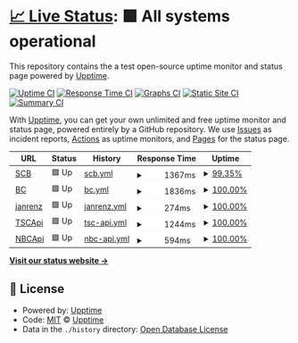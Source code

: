 # [📈 Live Status](https://upptime.github.io/upptime): <!--live status--> **🟩 All systems operational**

This repository contains the a test open-source uptime monitor and status page powered by [Upptime](https://github.com/upptime/upptime).

[![Uptime CI](https://github.com/koj-co/upptime/workflows/Uptime%20CI/badge.svg)](https://github.com/koj-co/upptime/actions?query=workflow%3A%22Uptime+CI%22)
[![Response Time CI](https://github.com/koj-co/upptime/workflows/Response%20Time%20CI/badge.svg)](https://github.com/koj-co/upptime/actions?query=workflow%3A%22Response+Time+CI%22)
[![Graphs CI](https://github.com/koj-co/upptime/workflows/Graphs%20CI/badge.svg)](https://github.com/koj-co/upptime/actions?query=workflow%3A%22Graphs+CI%22)
[![Static Site CI](https://github.com/koj-co/upptime/workflows/Static%20Site%20CI/badge.svg)](https://github.com/koj-co/upptime/actions?query=workflow%3A%22Static+Site+CI%22)
[![Summary CI](https://github.com/koj-co/upptime/workflows/Summary%20CI/badge.svg)](https://github.com/koj-co/upptime/actions?query=workflow%3A%22Summary+CI%22)

With [Upptime](https://upptime.js.org), you can get your own unlimited and free uptime monitor and status page, powered entirely by a GitHub repository. We use [Issues](https://github.com/upptime/upptime/issues) as incident reports, [Actions](https://github.com/upptime/upptime/actions) as uptime monitors, and [Pages](https://upptime.github.io/upptime) for the status page.

<!--start: status pages-->
<!-- This summary is generated by Upptime (https://github.com/upptime/upptime) -->
<!-- Do not edit this manually, your changes will be overwritten -->
<!-- prettier-ignore -->
| URL | Status | History | Response Time | Uptime |
| --- | ------ | ------- | ------------- | ------ |
| <img alt="" src="https://favicons.githubusercontent.com/brandenburg.schul-cloud.org" height="13"> [SCB](https://brandenburg.schul-cloud.org) | 🟩 Up | [scb.yml](https://github.com/janrenz/upptime/commits/master/history/scb.yml) | <details><summary><img alt="Response time graph" src="./graphs/scb/response-time-week.png" height="20"> 1367ms</summary><br><a href="https://upptime.github.io/upptime/history/scb"><img alt="Response time 1375" src="https://img.shields.io/endpoint?url=https%3A%2F%2Fraw.githubusercontent.com%2Fjanrenz%2Fupptime%2Fmaster%2Fapi%2Fscb%2Fresponse-time.json"></a><br><a href="https://upptime.github.io/upptime/history/scb"><img alt="24-hour response time 1170" src="https://img.shields.io/endpoint?url=https%3A%2F%2Fraw.githubusercontent.com%2Fjanrenz%2Fupptime%2Fmaster%2Fapi%2Fscb%2Fresponse-time-day.json"></a><br><a href="https://upptime.github.io/upptime/history/scb"><img alt="7-day response time 1367" src="https://img.shields.io/endpoint?url=https%3A%2F%2Fraw.githubusercontent.com%2Fjanrenz%2Fupptime%2Fmaster%2Fapi%2Fscb%2Fresponse-time-week.json"></a><br><a href="https://upptime.github.io/upptime/history/scb"><img alt="30-day response time 1375" src="https://img.shields.io/endpoint?url=https%3A%2F%2Fraw.githubusercontent.com%2Fjanrenz%2Fupptime%2Fmaster%2Fapi%2Fscb%2Fresponse-time-month.json"></a><br><a href="https://upptime.github.io/upptime/history/scb"><img alt="1-year response time 1375" src="https://img.shields.io/endpoint?url=https%3A%2F%2Fraw.githubusercontent.com%2Fjanrenz%2Fupptime%2Fmaster%2Fapi%2Fscb%2Fresponse-time-year.json"></a></details> | <details><summary><a href="https://upptime.github.io/upptime/history/scb">99.35%</a></summary><a href="https://upptime.github.io/upptime/history/scb"><img alt="All-time uptime 99.66%" src="https://img.shields.io/endpoint?url=https%3A%2F%2Fraw.githubusercontent.com%2Fjanrenz%2Fupptime%2Fmaster%2Fapi%2Fscb%2Fuptime.json"></a><br><a href="https://upptime.github.io/upptime/history/scb"><img alt="24-hour uptime 100.00%" src="https://img.shields.io/endpoint?url=https%3A%2F%2Fraw.githubusercontent.com%2Fjanrenz%2Fupptime%2Fmaster%2Fapi%2Fscb%2Fuptime-day.json"></a><br><a href="https://upptime.github.io/upptime/history/scb"><img alt="7-day uptime 99.35%" src="https://img.shields.io/endpoint?url=https%3A%2F%2Fraw.githubusercontent.com%2Fjanrenz%2Fupptime%2Fmaster%2Fapi%2Fscb%2Fuptime-week.json"></a><br><a href="https://upptime.github.io/upptime/history/scb"><img alt="30-day uptime 99.66%" src="https://img.shields.io/endpoint?url=https%3A%2F%2Fraw.githubusercontent.com%2Fjanrenz%2Fupptime%2Fmaster%2Fapi%2Fscb%2Fuptime-month.json"></a><br><a href="https://upptime.github.io/upptime/history/scb"><img alt="1-year uptime 99.66%" src="https://img.shields.io/endpoint?url=https%3A%2F%2Fraw.githubusercontent.com%2Fjanrenz%2Fupptime%2Fmaster%2Fapi%2Fscb%2Fuptime-year.json"></a></details>
| <img alt="" src="https://favicons.githubusercontent.com/hpi-schul-cloud.de" height="13"> [BC](https://hpi-schul-cloud.de) | 🟩 Up | [bc.yml](https://github.com/janrenz/upptime/commits/master/history/bc.yml) | <details><summary><img alt="Response time graph" src="./graphs/bc/response-time-week.png" height="20"> 1836ms</summary><br><a href="https://upptime.github.io/upptime/history/bc"><img alt="Response time 1733" src="https://img.shields.io/endpoint?url=https%3A%2F%2Fraw.githubusercontent.com%2Fjanrenz%2Fupptime%2Fmaster%2Fapi%2Fbc%2Fresponse-time.json"></a><br><a href="https://upptime.github.io/upptime/history/bc"><img alt="24-hour response time 1122" src="https://img.shields.io/endpoint?url=https%3A%2F%2Fraw.githubusercontent.com%2Fjanrenz%2Fupptime%2Fmaster%2Fapi%2Fbc%2Fresponse-time-day.json"></a><br><a href="https://upptime.github.io/upptime/history/bc"><img alt="7-day response time 1836" src="https://img.shields.io/endpoint?url=https%3A%2F%2Fraw.githubusercontent.com%2Fjanrenz%2Fupptime%2Fmaster%2Fapi%2Fbc%2Fresponse-time-week.json"></a><br><a href="https://upptime.github.io/upptime/history/bc"><img alt="30-day response time 1733" src="https://img.shields.io/endpoint?url=https%3A%2F%2Fraw.githubusercontent.com%2Fjanrenz%2Fupptime%2Fmaster%2Fapi%2Fbc%2Fresponse-time-month.json"></a><br><a href="https://upptime.github.io/upptime/history/bc"><img alt="1-year response time 1733" src="https://img.shields.io/endpoint?url=https%3A%2F%2Fraw.githubusercontent.com%2Fjanrenz%2Fupptime%2Fmaster%2Fapi%2Fbc%2Fresponse-time-year.json"></a></details> | <details><summary><a href="https://upptime.github.io/upptime/history/bc">100.00%</a></summary><a href="https://upptime.github.io/upptime/history/bc"><img alt="All-time uptime 99.88%" src="https://img.shields.io/endpoint?url=https%3A%2F%2Fraw.githubusercontent.com%2Fjanrenz%2Fupptime%2Fmaster%2Fapi%2Fbc%2Fuptime.json"></a><br><a href="https://upptime.github.io/upptime/history/bc"><img alt="24-hour uptime 100.00%" src="https://img.shields.io/endpoint?url=https%3A%2F%2Fraw.githubusercontent.com%2Fjanrenz%2Fupptime%2Fmaster%2Fapi%2Fbc%2Fuptime-day.json"></a><br><a href="https://upptime.github.io/upptime/history/bc"><img alt="7-day uptime 100.00%" src="https://img.shields.io/endpoint?url=https%3A%2F%2Fraw.githubusercontent.com%2Fjanrenz%2Fupptime%2Fmaster%2Fapi%2Fbc%2Fuptime-week.json"></a><br><a href="https://upptime.github.io/upptime/history/bc"><img alt="30-day uptime 99.88%" src="https://img.shields.io/endpoint?url=https%3A%2F%2Fraw.githubusercontent.com%2Fjanrenz%2Fupptime%2Fmaster%2Fapi%2Fbc%2Fuptime-month.json"></a><br><a href="https://upptime.github.io/upptime/history/bc"><img alt="1-year uptime 99.88%" src="https://img.shields.io/endpoint?url=https%3A%2F%2Fraw.githubusercontent.com%2Fjanrenz%2Fupptime%2Fmaster%2Fapi%2Fbc%2Fuptime-year.json"></a></details>
| <img alt="" src="https://favicons.githubusercontent.com/janrenz.de" height="13"> [janrenz](https://janrenz.de) | 🟩 Up | [janrenz.yml](https://github.com/janrenz/upptime/commits/master/history/janrenz.yml) | <details><summary><img alt="Response time graph" src="./graphs/janrenz/response-time-week.png" height="20"> 274ms</summary><br><a href="https://upptime.github.io/upptime/history/janrenz"><img alt="Response time 257" src="https://img.shields.io/endpoint?url=https%3A%2F%2Fraw.githubusercontent.com%2Fjanrenz%2Fupptime%2Fmaster%2Fapi%2Fjanrenz%2Fresponse-time.json"></a><br><a href="https://upptime.github.io/upptime/history/janrenz"><img alt="24-hour response time 246" src="https://img.shields.io/endpoint?url=https%3A%2F%2Fraw.githubusercontent.com%2Fjanrenz%2Fupptime%2Fmaster%2Fapi%2Fjanrenz%2Fresponse-time-day.json"></a><br><a href="https://upptime.github.io/upptime/history/janrenz"><img alt="7-day response time 274" src="https://img.shields.io/endpoint?url=https%3A%2F%2Fraw.githubusercontent.com%2Fjanrenz%2Fupptime%2Fmaster%2Fapi%2Fjanrenz%2Fresponse-time-week.json"></a><br><a href="https://upptime.github.io/upptime/history/janrenz"><img alt="30-day response time 257" src="https://img.shields.io/endpoint?url=https%3A%2F%2Fraw.githubusercontent.com%2Fjanrenz%2Fupptime%2Fmaster%2Fapi%2Fjanrenz%2Fresponse-time-month.json"></a><br><a href="https://upptime.github.io/upptime/history/janrenz"><img alt="1-year response time 257" src="https://img.shields.io/endpoint?url=https%3A%2F%2Fraw.githubusercontent.com%2Fjanrenz%2Fupptime%2Fmaster%2Fapi%2Fjanrenz%2Fresponse-time-year.json"></a></details> | <details><summary><a href="https://upptime.github.io/upptime/history/janrenz">100.00%</a></summary><a href="https://upptime.github.io/upptime/history/janrenz"><img alt="All-time uptime 100.00%" src="https://img.shields.io/endpoint?url=https%3A%2F%2Fraw.githubusercontent.com%2Fjanrenz%2Fupptime%2Fmaster%2Fapi%2Fjanrenz%2Fuptime.json"></a><br><a href="https://upptime.github.io/upptime/history/janrenz"><img alt="24-hour uptime 100.00%" src="https://img.shields.io/endpoint?url=https%3A%2F%2Fraw.githubusercontent.com%2Fjanrenz%2Fupptime%2Fmaster%2Fapi%2Fjanrenz%2Fuptime-day.json"></a><br><a href="https://upptime.github.io/upptime/history/janrenz"><img alt="7-day uptime 100.00%" src="https://img.shields.io/endpoint?url=https%3A%2F%2Fraw.githubusercontent.com%2Fjanrenz%2Fupptime%2Fmaster%2Fapi%2Fjanrenz%2Fuptime-week.json"></a><br><a href="https://upptime.github.io/upptime/history/janrenz"><img alt="30-day uptime 100.00%" src="https://img.shields.io/endpoint?url=https%3A%2F%2Fraw.githubusercontent.com%2Fjanrenz%2Fupptime%2Fmaster%2Fapi%2Fjanrenz%2Fuptime-month.json"></a><br><a href="https://upptime.github.io/upptime/history/janrenz"><img alt="1-year uptime 100.00%" src="https://img.shields.io/endpoint?url=https%3A%2F%2Fraw.githubusercontent.com%2Fjanrenz%2Fupptime%2Fmaster%2Fapi%2Fjanrenz%2Fuptime-year.json"></a></details>
| <img alt="" src="https://favicons.githubusercontent.com/api.schulcloud-thueringen.de" height="13"> [TSCApi](https://api.schulcloud-thueringen.de/version) | 🟩 Up | [tsc-api.yml](https://github.com/janrenz/upptime/commits/master/history/tsc-api.yml) | <details><summary><img alt="Response time graph" src="./graphs/tsc-api/response-time-week.png" height="20"> 1244ms</summary><br><a href="https://upptime.github.io/upptime/history/tsc-api"><img alt="Response time 1177" src="https://img.shields.io/endpoint?url=https%3A%2F%2Fraw.githubusercontent.com%2Fjanrenz%2Fupptime%2Fmaster%2Fapi%2Ftsc-api%2Fresponse-time.json"></a><br><a href="https://upptime.github.io/upptime/history/tsc-api"><img alt="24-hour response time 511" src="https://img.shields.io/endpoint?url=https%3A%2F%2Fraw.githubusercontent.com%2Fjanrenz%2Fupptime%2Fmaster%2Fapi%2Ftsc-api%2Fresponse-time-day.json"></a><br><a href="https://upptime.github.io/upptime/history/tsc-api"><img alt="7-day response time 1244" src="https://img.shields.io/endpoint?url=https%3A%2F%2Fraw.githubusercontent.com%2Fjanrenz%2Fupptime%2Fmaster%2Fapi%2Ftsc-api%2Fresponse-time-week.json"></a><br><a href="https://upptime.github.io/upptime/history/tsc-api"><img alt="30-day response time 1177" src="https://img.shields.io/endpoint?url=https%3A%2F%2Fraw.githubusercontent.com%2Fjanrenz%2Fupptime%2Fmaster%2Fapi%2Ftsc-api%2Fresponse-time-month.json"></a><br><a href="https://upptime.github.io/upptime/history/tsc-api"><img alt="1-year response time 1177" src="https://img.shields.io/endpoint?url=https%3A%2F%2Fraw.githubusercontent.com%2Fjanrenz%2Fupptime%2Fmaster%2Fapi%2Ftsc-api%2Fresponse-time-year.json"></a></details> | <details><summary><a href="https://upptime.github.io/upptime/history/tsc-api">100.00%</a></summary><a href="https://upptime.github.io/upptime/history/tsc-api"><img alt="All-time uptime 99.88%" src="https://img.shields.io/endpoint?url=https%3A%2F%2Fraw.githubusercontent.com%2Fjanrenz%2Fupptime%2Fmaster%2Fapi%2Ftsc-api%2Fuptime.json"></a><br><a href="https://upptime.github.io/upptime/history/tsc-api"><img alt="24-hour uptime 100.00%" src="https://img.shields.io/endpoint?url=https%3A%2F%2Fraw.githubusercontent.com%2Fjanrenz%2Fupptime%2Fmaster%2Fapi%2Ftsc-api%2Fuptime-day.json"></a><br><a href="https://upptime.github.io/upptime/history/tsc-api"><img alt="7-day uptime 100.00%" src="https://img.shields.io/endpoint?url=https%3A%2F%2Fraw.githubusercontent.com%2Fjanrenz%2Fupptime%2Fmaster%2Fapi%2Ftsc-api%2Fuptime-week.json"></a><br><a href="https://upptime.github.io/upptime/history/tsc-api"><img alt="30-day uptime 99.88%" src="https://img.shields.io/endpoint?url=https%3A%2F%2Fraw.githubusercontent.com%2Fjanrenz%2Fupptime%2Fmaster%2Fapi%2Ftsc-api%2Fuptime-month.json"></a><br><a href="https://upptime.github.io/upptime/history/tsc-api"><img alt="1-year uptime 99.88%" src="https://img.shields.io/endpoint?url=https%3A%2F%2Fraw.githubusercontent.com%2Fjanrenz%2Fupptime%2Fmaster%2Fapi%2Ftsc-api%2Fuptime-year.json"></a></details>
| <img alt="" src="https://favicons.githubusercontent.com/api.niedersachsen.cloud" height="13"> [NBCApi](https://api.niedersachsen.cloud/version) | 🟩 Up | [nbc-api.yml](https://github.com/janrenz/upptime/commits/master/history/nbc-api.yml) | <details><summary><img alt="Response time graph" src="./graphs/nbc-api/response-time-week.png" height="20"> 594ms</summary><br><a href="https://upptime.github.io/upptime/history/nbc-api"><img alt="Response time 616" src="https://img.shields.io/endpoint?url=https%3A%2F%2Fraw.githubusercontent.com%2Fjanrenz%2Fupptime%2Fmaster%2Fapi%2Fnbc-api%2Fresponse-time.json"></a><br><a href="https://upptime.github.io/upptime/history/nbc-api"><img alt="24-hour response time 540" src="https://img.shields.io/endpoint?url=https%3A%2F%2Fraw.githubusercontent.com%2Fjanrenz%2Fupptime%2Fmaster%2Fapi%2Fnbc-api%2Fresponse-time-day.json"></a><br><a href="https://upptime.github.io/upptime/history/nbc-api"><img alt="7-day response time 594" src="https://img.shields.io/endpoint?url=https%3A%2F%2Fraw.githubusercontent.com%2Fjanrenz%2Fupptime%2Fmaster%2Fapi%2Fnbc-api%2Fresponse-time-week.json"></a><br><a href="https://upptime.github.io/upptime/history/nbc-api"><img alt="30-day response time 616" src="https://img.shields.io/endpoint?url=https%3A%2F%2Fraw.githubusercontent.com%2Fjanrenz%2Fupptime%2Fmaster%2Fapi%2Fnbc-api%2Fresponse-time-month.json"></a><br><a href="https://upptime.github.io/upptime/history/nbc-api"><img alt="1-year response time 616" src="https://img.shields.io/endpoint?url=https%3A%2F%2Fraw.githubusercontent.com%2Fjanrenz%2Fupptime%2Fmaster%2Fapi%2Fnbc-api%2Fresponse-time-year.json"></a></details> | <details><summary><a href="https://upptime.github.io/upptime/history/nbc-api">100.00%</a></summary><a href="https://upptime.github.io/upptime/history/nbc-api"><img alt="All-time uptime 100.00%" src="https://img.shields.io/endpoint?url=https%3A%2F%2Fraw.githubusercontent.com%2Fjanrenz%2Fupptime%2Fmaster%2Fapi%2Fnbc-api%2Fuptime.json"></a><br><a href="https://upptime.github.io/upptime/history/nbc-api"><img alt="24-hour uptime 100.00%" src="https://img.shields.io/endpoint?url=https%3A%2F%2Fraw.githubusercontent.com%2Fjanrenz%2Fupptime%2Fmaster%2Fapi%2Fnbc-api%2Fuptime-day.json"></a><br><a href="https://upptime.github.io/upptime/history/nbc-api"><img alt="7-day uptime 100.00%" src="https://img.shields.io/endpoint?url=https%3A%2F%2Fraw.githubusercontent.com%2Fjanrenz%2Fupptime%2Fmaster%2Fapi%2Fnbc-api%2Fuptime-week.json"></a><br><a href="https://upptime.github.io/upptime/history/nbc-api"><img alt="30-day uptime 100.00%" src="https://img.shields.io/endpoint?url=https%3A%2F%2Fraw.githubusercontent.com%2Fjanrenz%2Fupptime%2Fmaster%2Fapi%2Fnbc-api%2Fuptime-month.json"></a><br><a href="https://upptime.github.io/upptime/history/nbc-api"><img alt="1-year uptime 100.00%" src="https://img.shields.io/endpoint?url=https%3A%2F%2Fraw.githubusercontent.com%2Fjanrenz%2Fupptime%2Fmaster%2Fapi%2Fnbc-api%2Fuptime-year.json"></a></details>

<!--end: status pages-->

[**Visit our status website →**](https://upptime.github.io/upptime)

## 📄 License

- Powered by: [Upptime](https://github.com/upptime/upptime)
- Code: [MIT](./LICENSE) © [Upptime](https://upptime.js.org)
- Data in the `./history` directory: [Open Database License](https://opendatacommons.org/licenses/odbl/1-0/)
